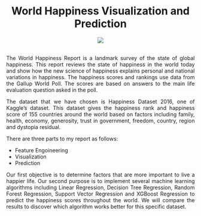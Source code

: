 <div align="center">
  
# World Happiness Visualization and Prediction
</div>



<div align="center">
<img src="https://user-images.githubusercontent.com/69224996/97237634-c27d5080-17a4-11eb-9bc1-f1a487d2485f.jpg" >
</div>

<br />

<div align="justify">

The World Happiness Report is a landmark survey of the state of global happiness. This report reviews the state of happiness in the world today and show how the new science of happiness explains personal and national variations in happiness. The happiness scores and rankings use data from the Gallup World Poll. The scores are based on answers to the main life evaluation question asked in the poll.

The dataset that we have chosen is Happiness Dataset 2016, one of Kaggle’s dataset. This dataset gives the happiness rank and happiness score of 155 countries around the world based on factors including family, health, economy, generosity, trust in government, freedom, country, region and dystopia residual.

There are three parts to my report as follows:

- Feature Engoineering
- Visualization
- Prediction

Our first objective is to determine factors that are more important to live a happier life. Our second purpose is to implement several machine learning algorithms including Linear Regression, Decision Tree Regression, Random Forest Regression, Support Vector Regression and XGBoost Regression to predict the happiness scores throughout the world. We will compare the results to discover which algorithm works better for this specific dataset.

</div>

